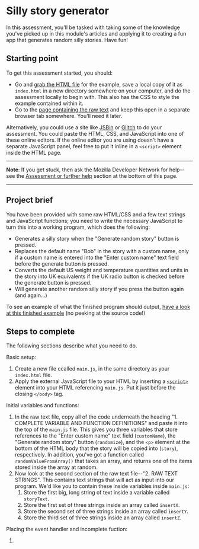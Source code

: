 # Silly story generator

In this assessment, you'll be tasked with taking some of the knowledge you've picked up in this module's articles and applying it to creating a fun app that generates random silly stories. Have fun!

## Starting point

To get this assessment started, you should:

* Go and [grab the HTML file](https://github.com/mdn/learning-area/blob/master/javascript/introduction-to-js-1/assessment-start/index.html) for the example, save a local copy of it as `index.html` in a new directory somewhere on your computer, and do the assessment locally to begin with. This also has the CSS to style the example contained within it.
* Go to the [page containing the raw text](https://github.com/mdn/learning-area/blob/master/javascript/introduction-to-js-1/assessment-start/raw-text.txt) and keep this open in a separate browser tab somewhere. You'll need it later.

Alternatively, you could use a site like [JSBin](https://jsbin.com/?html,output) or [Glitch](https://glitch.com/dashboard?group=owned&sortColumn=boost&sortDirection=DESC&page=1&showAll=false&filterDomain=) to do your assessment. You could paste the HTML, CSS, and JavaScript into one of these online editors. If the online editor you are using doesn't have a separate JavaScript panel, feel free to put it inline in a `<script>` element inside the HTML page.

<hr>

**Note**: If you get stuck, then ask the Mozilla Developer Network for help--see the [Assessment or further help]() section at the bottom of this page.

<hr>

## Project brief

You have been provided with some raw HTML/CSS and a few text strings and JavaScript functions; you need to write the necessary JavaScript to turn this into a working program, which does the following:

* Generates a silly story when the "Generate random story" button is pressed.
* Replaces the default name "Bob" in the story with a custom name, only if a custom name is entered into the "Enter custom name" text field before the generate button is pressed.
* Converts the default US weight and temperature quantities and units in the story into UK equivalents if the UK radio button is checked before the generate button is pressed.
* Will generate another random silly story if you press the button again (and again...)

To see an example of what the finished program should output, [have a look at this finished example](https://mdn.github.io/learning-area/javascript/introduction-to-js-1/assessment-finished/) (no peeking at the source code!)

## Steps to complete

The following sections describe what you need to do.

Basic setup:

1. Create a new file ccalled `main.js`, in the same directory as your `index.html` file.
2. Apply the external JavaScript file to your HTML by inserting a [`<script>`](https://developer.mozilla.org/en-US/docs/Web/HTML/Element/script) element into your HTML referencing `main.js`. Put it just before the closing `</body>` tag.

Initial variables and functions:

1. In the raw text file, copy all of the code underneath the heading "1. COMPLETE VARIABLE AND FUNCTION DEFINITIONS" and paste it into the top of the `main.js` file. This gives you three variables that store references to the "Enter custom name" text field (`customName`), the "Generate random story" button (`randomize`), and the `<p>` element at the bottom of the HTML body that the story will be copied into (`story`), respectively. In addition, you've got a function called `randomValueFromArray()` that takes an array, and returns one of the items stored inside the array at random.
2. Now look at the second section of the raw text file--"2. RAW TEXT STRINGS". This contains text strings that will act as input into our program. We'd like you to contain these inside variables inside `main.js`:
    1. Store the first big, long string of text inside a variable called `storyText`.
    2. Store the first set of three strings inside an array called `insertX`.
    3. Store the second set of three strings inside an array called `insertY`.
    4. Store the third set of three strings inside an array called `insertZ`.

Placing the event handler and incomplete fuction:

1. 



<!-- Don't forget to link to this "Assessment or further help" from the top of the page. -->